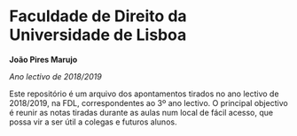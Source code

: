 # Faculdade de Direito da Universidade de Lisboa
**João Pires Marujo**

_Ano lectivo de 2018/2019_

Este repositório é um arquivo dos apontamentos tirados no ano lectivo de 2018/2019, na FDL, correspondentes ao 3º ano lectivo.
O principal objectivo é reunir as notas tiradas durante as aulas num local de fácil acesso, que possa vir a ser útil a colegas e futuros alunos.